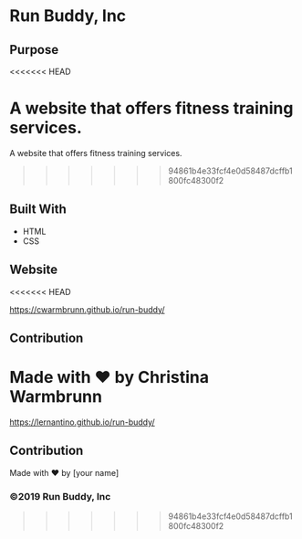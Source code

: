 # Run Buddy, Inc

## Purpose
<<<<<<< HEAD

A website that offers fitness training services.
=======
A website that offers fitness training services. 
>>>>>>> 94861b4e33fcf4e0d58487dcffb1800fc48300f2

## Built With

- HTML
- CSS

## Website
<<<<<<< HEAD

https://cwarmbrunn.github.io/run-buddy/

## Contribution

Made with ❤️ by Christina Warmbrunn
=======
https://lernantino.github.io/run-buddy/

## Contribution
Made with ❤️ by [your name]

### ©️2019 Run Buddy, Inc 
>>>>>>> 94861b4e33fcf4e0d58487dcffb1800fc48300f2
